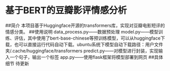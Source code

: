 # 基于BERT的豆瓣影评情感分析
##简介
本项目基于Huggingface开源的transformers库，实现对豆瓣电影短评的情感分类。
##使用说明
data_process.py——数据预处理
model.py——模型训练、评估，其中使用了bert-base-chinese等预训练模型，可以从huggingface下载，也可以直接运行代码自动下载。ubuntu系统下模型自动下载路径：用户文件夹/.cache/huggingface/transformers
predict.py——对模型进行封装，实现输入一个句子，输出一个标签
app.py——使用flask框架将模型部署到网页
##具体细节
待更新
